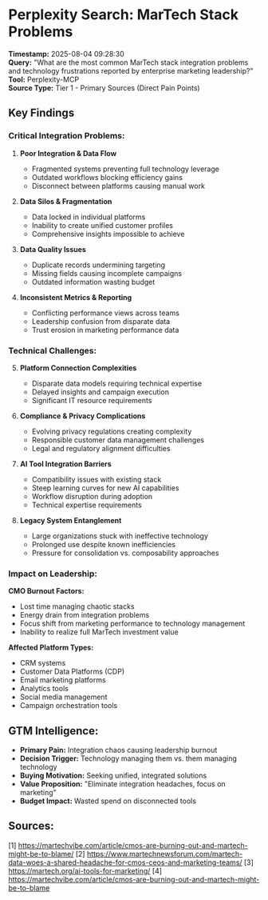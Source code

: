 # Perplexity Search: MarTech Stack Problems
**Timestamp:** 2025-08-04 09:28:30  
**Query:** "What are the most common MarTech stack integration problems and technology frustrations reported by enterprise marketing leadership?"  
**Tool:** Perplexity-MCP  
**Source Type:** Tier 1 - Primary Sources (Direct Pain Points)

## Key Findings

### Critical Integration Problems:

1. **Poor Integration & Data Flow**
   - Fragmented systems preventing full technology leverage
   - Outdated workflows blocking efficiency gains
   - Disconnect between platforms causing manual work

2. **Data Silos & Fragmentation**
   - Data locked in individual platforms
   - Inability to create unified customer profiles
   - Comprehensive insights impossible to achieve

3. **Data Quality Issues**
   - Duplicate records undermining targeting
   - Missing fields causing incomplete campaigns
   - Outdated information wasting budget

4. **Inconsistent Metrics & Reporting**
   - Conflicting performance views across teams
   - Leadership confusion from disparate data
   - Trust erosion in marketing performance data

### Technical Challenges:

5. **Platform Connection Complexities**
   - Disparate data models requiring technical expertise
   - Delayed insights and campaign execution
   - Significant IT resource requirements

6. **Compliance & Privacy Complications**
   - Evolving privacy regulations creating complexity
   - Responsible customer data management challenges
   - Legal and regulatory alignment difficulties

7. **AI Tool Integration Barriers**
   - Compatibility issues with existing stack
   - Steep learning curves for new AI capabilities
   - Workflow disruption during adoption
   - Technical expertise requirements

8. **Legacy System Entanglement**
   - Large organizations stuck with ineffective technology
   - Prolonged use despite known inefficiencies
   - Pressure for consolidation vs. composability approaches

### Impact on Leadership:

**CMO Burnout Factors:**
- Lost time managing chaotic stacks
- Energy drain from integration problems
- Focus shift from marketing performance to technology management
- Inability to realize full MarTech investment value

**Affected Platform Types:**
- CRM systems
- Customer Data Platforms (CDP)
- Email marketing platforms
- Analytics tools
- Social media management
- Campaign orchestration tools

## GTM Intelligence:
- **Primary Pain:** Integration chaos causing leadership burnout
- **Decision Trigger:** Technology managing them vs. them managing technology
- **Buying Motivation:** Seeking unified, integrated solutions
- **Value Proposition:** "Eliminate integration headaches, focus on marketing"
- **Budget Impact:** Wasted spend on disconnected tools

## Sources:
[1] https://martechvibe.com/article/cmos-are-burning-out-and-martech-might-be-to-blame/
[2] https://www.martechnewsforum.com/martech-data-woes-a-shared-headache-for-cmos-ceos-and-marketing-teams/
[3] https://martech.org/ai-tools-for-marketing/
[4] https://martechvibe.com/article/cmos-are-burning-out-and-martech-might-be-to-blame